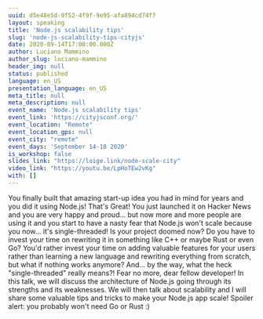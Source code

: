```yaml
---
uuid: d5e48e5d-9f52-4f9f-9e95-afa894cd74f7
layout: speaking
title: 'Node.js scalability tips'
slug: 'node-js-scalability-tips-cityjs'
date: 2020-09-14T17:00:00.000Z
author: Luciano Mammino
author_slug: luciano-mammino
header_img: null
status: published
language: en_US
presentation_language: en_US
meta_title: null
meta_description: null
event_name: 'Node.js scalability tips'
event_link: 'https://cityjsconf.org/'
event_location: "Remote"
event_location_gps: null
event_city: "remote"
event_days: 'September 14-18 2020'
is_workshop: false
slides_link: "https://loige.link/node-scale-city"
video_link: "https://youtu.be/LpHoTEw2vKg"
with: []
---
```


You finally built that amazing start-up idea you had in mind for years and you did it using Node.js! That's Great! You just launched it on Hacker News and you are very happy and proud... but now more and more people are using it and you start to have a nasty fear that Node.js won't scale because you now... it's single-threaded! Is your project doomed now? Do you have to invest your time on rewriting it in something like C++ or maybe Rust or even Go? You'd rather invest your time on adding valuable features for your users rather than learning a new language and rewriting everything from scratch, but what if nothing works anymore? And... by the way, what the heck "single-threaded" really means?! Fear no more, dear fellow developer! In this talk, we will discuss the architecture of Node.js going through its strengths and its weaknesses. We will then talk about scalability and I will share some valuable tips and tricks to make your Node.js app scale! Spoiler alert: you probably won't need Go or Rust :)